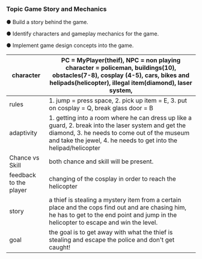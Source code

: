 ### Topic Game Story and Mechanics

● Build a story behind the game.

 ● Identify characters and gameplay mechanics for the game. 

● Implement game design concepts into the game.

| character              | PC = MyPlayer(theif), NPC = non playing character = policeman, buildings(10), obstacles(7-8), cosplay (4-5), cars, bikes and helipads(helicopter), illegal item(diamond), laser system, |
| ---------------------- | ------------------------------------------------------------ |
| rules                  | 1. jump = press space, 2. pick up item = E, 3. put on cosplay = Q, break glass door = B |
| adaptivity             | 1. getting into a room where he can dress up like a guard, 2. break into the laser system and get the diamond, 3. he needs to come out of the museum and take the jewel, 4. he needs to get into the helipad/helicopter |
| Chance vs Skill        | both chance and skill will be present.                       |
| feedback to the player | changing of the cosplay in order to reach the helicopter     |
| story                  | a thief is stealing a mystery item from a certain place and the cops find out and are chasing him, he has to get to the end point and jump in the helicopter to escape and win the level. |
| goal                   | the goal is to get away with what the thief is stealing and escape the police and don't get caught! |